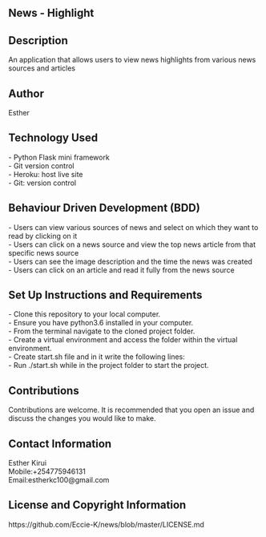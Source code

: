 <h2>News - Highlight</h2>

<h2>Description</h2>
An application that allows users to view news highlights from various news sources and articles

<h2>Author</h2>
Esther

<h2>Technology Used</h2>
- Python Flask mini framework<br>
- Git version control<br>
- Heroku: host live site<br>
- Git: version control

<h2>Behaviour Driven Development (BDD)</h2>
- Users can view various sources of news and select on which they want to read by clicking on it<br>
- Users can click on a news source and view the top news article from that specific news source<br>
- Users can see the image description and the time the news was created<br>
- Users can click on an article and read it fully from the news source<br>

<h2>Set Up Instructions and Requirements</h2>
- Clone this repository to your local computer.<br>
- Ensure you have python3.6 installed in your computer.<br>
- From the terminal navigate to the cloned project folder.<br>
- Create a virtual environment and access the folder within the virtual environment.<br>
- Create start.sh file and in it write the following lines:<br>
- Run ./start.sh while in the project folder to start the project.

<h2>Contributions</h2>
Contributions are welcome. It is recommended that you open an issue and discuss
the changes you would like to make.

<h2>Contact Information</h2>
Esther Kirui<br>
Mobile:+254775946131<br>
Email:estherkc100@gmail.com<br>

<h2>License and Copyright Information</h2>
https://github.com/Eccie-K/news/blob/master/LICENSE.md